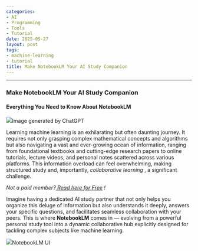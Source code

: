 ```yaml
---
categories:
- AI
- Programming
- Tools
- Tutorial
date: 2025-05-27
layout: post
tags:
- machine-learning
- tutorial
title: Make NotebookLM Your AI Study Companion
---
```



* * *

### Make NotebookLM Your AI Study Companion

#### Everything You Need to Know About NotebookLM

![](https://cdn-images-1.medium.com/max/800/1*HVI3Q6IcoPxDj_0H-sdrkg.png)Image generated by ChatGPT

Learning machine learning is an exhilarating but often daunting journey. It requires not only grasping complex mathematical concepts and algorithms but also navigating a vast and ever-growing ocean of information, ranging from foundational textbooks and cutting-edge research papers to online tutorials, lecture videos, and personal notes scattered across various platforms. This information overload can feel overwhelming, making structured study and, importantly, _collaborative learning_ , a significant challenge.

 _Not a paid member?_[ _Read here for Free_](https://medium.com/@swengcrunch/how-to-make-notebooklm-your-collaborative-ai-study-companion-b76e14439193?sk=9364efb092a0dc23915185c90f8bcac3) _!_

Imagine having a dedicated AI study partner that not only helps you organize this deluge of information but also understands it deeply, answers your specific questions, and facilitates seamless collaboration with your peers. This is where **NotebookLM** comes in — evolving from a powerful personal study tool into a dynamic collaborative hub explicitly designed for tackling complex subjects like machine learning.

![](https://cdn-images-1.medium.com/max/800/1*MuQv3pzUGLm9r5y8Yg8n9w.png)NotebookLM UI